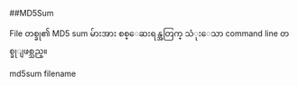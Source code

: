 ##MD5Sum

File တစ္ခု၏ MD5 sum မ်ားအား စစ္ေဆးရန္အတြက္ သံုးေသာ command line တစ္ခုျဖစ္သည္။

md5sum filename
